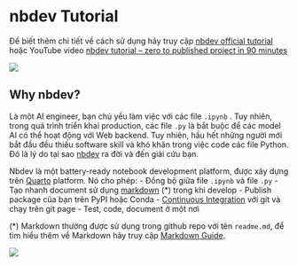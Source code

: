 nbdev Tutorial
================

<!-- WARNING: THIS FILE WAS AUTOGENERATED! DO NOT EDIT! -->

Để biết thêm chi tiết về cách sử dụng hãy truy cập [nbdev official
tutorial](https://nbdev.fast.ai/) hoặc YouTube video [nbdev tutorial –
zero to published project in 90
minutes](https://www.youtube.com/watch?v=l7zS8Ld4_iA)

<div>

[![](https://i.ytimg.com/vi/l7zS8Ld4_iA/sddefault.jpg)](https://www.youtube.com/watch?v=l7zS8Ld4_iA)

</div>

## Why nbdev?

Là một AI engineer, bạn chủ yếu làm việc với các file `.ipynb` . Tuy
nhiên, trong quá trình triển khai production, các file `.py` là bắt buộc
để các model AI có thể hoạt động với Web backend. Tuy nhiên, hầu hết
những người mới bắt đầu đều thiếu software skill và khó khăn trong việc
code các file Python. Đó là lý do tại sao [nbdev](https://nbdev.fast.ai)
ra đời và đến giải cứu bạn.

Nbdev là một battery-ready notebook development platform, được xây dựng
trên [Quarto](https://quarto.org) platform. Nó cho phép: - Đồng bộ giữa
file `.ipynb` và file `.py` - Tạo nhanh document sử dụng
[markdown](https://www.markdownguide.org) (\*) trong khi develop -
Publish package của bạn trên PyPI hoặc Conda - [Continuous
Integration](https://www.youtube.com/watch?v=8aV5AxJrHDg&list=PLZMWkkQEwOPmGolqJPsAm_4fcBDDc2to_)
với git và chạy trên git page - Test, code, document ở một nơi

(\*) Markdown thường được sử dụng trong github repo với tên `readme.md`,
để tìm hiểu thêm về Markdown hãy truy cập [Markdown
Guide](https://www.markdownguide.org/).

![](https://github.blog/wp-content/uploads/2020/11/nbdev_logo11.png?fit=1200%2C630)

